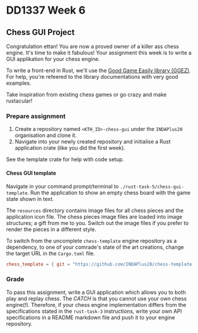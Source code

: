 # DD1337 Week 6

## Chess GUI Project

Congratulation ettan! You are now a proved owner of a killer ass chess engine. It's time to make it fabulous! Your assignment this week is to write a GUI applikation for your chess engine.

To write a front-end in Rust, we'll use the [Good Game Easily library (GGEZ)](https://ggez.rs/). For help, you're refeered to the library documentations with very good examples.

Take inspiration from existing chess games or go crazy and make rustacular!

### Prepare assignment

1) Create a repository named `<KTH_ID>-chess-gui` under the `INDAPlus20` organisation and clone it.
2) Navigate into your newly created repository and initialise a Rust application crate (like you did the first week).

See the template crate for help with code setup.

#### Chess GUI template

Navigate in your command prompt/terminal to `./rust-task-5/chess-gui-template`. Run the application to show an empty chess board with the game state shown in text. 

The `resources` directory contains image files for all chess pieces and the application icon file. The chess pieces image files are loaded into image structures; a gift from me to you. Switch out the image files if you prefer to render the pieces in a different style. 

To switch from the uncomplete `chess-template` engine repository as a dependency, to one of your comrade's state of the art creations, change the target URL in the `Cargo.toml` file.
```toml
chess_template = { git = "https://github.com/INDAPlus20/chess-template.git" }
```

### Grade

To pass this assignment, write a GUI application which allows you to both play and replay chess. The *CATCH* is that you cannot use your own chess engine(!). Therefore, if your chess engine implementation differs from the specifications stated in the `rust-task-3` instructions, write your own API specifications in a README markdown file and push it to your engine repository. 